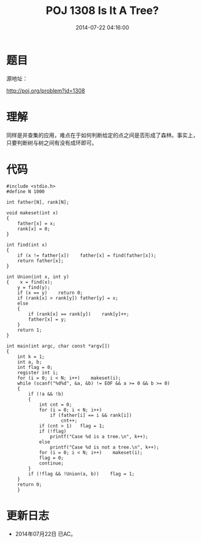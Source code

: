 ﻿---
layout: post
title: POJ 1308 Is It A Tree?
date: 2014-07-22 04:16:00
categories: Exercise
toc: true
---
# 题目
源地址：

http://poj.org/problem?id=1308

# 理解
同样是并查集的应用，难点在于如何判断给定的点之间是否形成了森林。事实上，只要判断树与树之间有没有成环即可。

<!-- more -->

# 代码

```
#include <stdio.h>
#define N 1000

int father[N], rank[N];

void makeset(int x)
{
    father[x] = x;
    rank[x] = 0;
}

int find(int x)
{
    if (x != father[x])    father[x] = find(father[x]);
    return father[x];
}

int Union(int x, int y)
{    x = find(x);
    y = find(y);
    if (x == y)    return 0;
    if (rank[x] > rank[y]) father[y] = x;
    else
    {
        if (rank[x] == rank[y])    rank[y]++;
        father[x] = y;
    }
    return 1;
}

int main(int argc, char const *argv[])
{
    int k = 1;
    int a, b;
    int flag = 0;
    register int i;
    for (i = 0; i < N; i++)    makeset(i);
    while (scanf("%d%d", &a, &b) != EOF && a >= 0 && b >= 0)
    {
        if (!a && !b)
        {
            int cnt = 0;
            for (i = 0; i < N; i++)
                if (father[i] == i && rank[i])
                    cnt++;
            if (cnt > 1)   flag = 1;
            if (!flag)
                printf("Case %d is a tree.\n", k++);
            else
                printf("Case %d is not a tree.\n", k++);
            for (i = 0; i < N; i++)    makeset(i);
            flag = 0;
            continue;
        }
        if (!flag && !Union(a, b))    flag = 1;
    }
    return 0;
    }

```

# 更新日志
- 2014年07月22日 已AC。